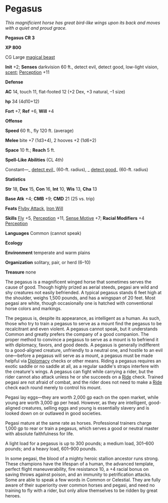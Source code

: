 # Pegasus

_This magnificient horse has great bird-like wings upon its back and moves with a quiet and proud grace._

**Pegasus CR 3**

**XP 800**

CG Large [magical beast](creatureTypes.html#_magical-beast)

**Init** +2; **Senses** darkvision 60 ft., detect evil, detect good, low-light vision, [scent](universalMonsterRules.html#_scent); [Perception](../skills/perception.html#_perception) +11

**Defense**

**AC** 14, touch 11, flat-footed 12 (+2 Dex, +3 natural, –1 size)

**hp** 34 (4d10+12)

**Fort** +7, **Ref** +6, **Will** +4

**Offense**

**Speed** 60 ft., fly 120 ft. (average)

**Melee** bite +7 (1d3+4), 2 hooves +2 (1d6+2)

**Space** 10 ft.; **Reach** 5 ft.

**Spell-Like Abilities** (CL 4th)

Constant—_ [detect evil](../spells/detectEvil.html#_detect-evil)_ (60-ft. radius), _ [detect good](../spells/detectGood.html#_detect-good)_ (60-ft. radius)

**Statistics**

**Str** 18, **Dex** 15, **Con** 16, **Int** 10, **Wis** 13, **Cha** 13

**Base Atk** +4; **CMB** +9; **CMD** 21 (25 vs. trip)

**Feats** [Flyby Attack](monsterFeats.html#_flyby-attack), [Iron Will](../feats.html#_iron-will)

**Skills** [Fly](../skills/fly.html#_fly) +5, [Perception](../skills/perception.html#_perception) +11, [Sense Motive](../skills/senseMotive.html#_sense-motive) +7; **Racial Modifiers** +4 [Perception](../skills/perception.html#_perception)

**Languages** Common (cannot speak)

**Ecology**

**Environment** temperate and warm plains

**Organization** solitary, pair, or herd (6–10)

**Treasure** none

The pegasus is a magnificent winged horse that sometimes serves the cause of good. Though highly prized as aerial steeds, pegasi are wild and shy creatures not easily befriended. A typical pegasus stands 6 feet high at the shoulder, weighs 1,500 pounds, and has a wingspan of 20 feet. Most pegasi are white, though occasionally one is hatched with conventional horse colors and markings.

The pegasus is, despite its appearance, as intelligent as a human. As such, those who try to train a pegasus to serve as a mount find the pegasus to be recalcitrant and even violent. A pegasus cannot speak, but it understands Common and greatly prefers the company of a good companion. The proper method to convince a pegasus to serve as a mount is to befriend it with diplomacy, favors, and good deeds. A pegasus is generally indifferent to a good-aligned creature, unfriendly to a neutral one, and hostile to an evil one—before a pegasus will serve as a mount, a pegasus must be made helpful via [Diplomacy](../skills/diplomacy.html#_diplomacy) checks or other means. Riding a pegasus requires an exotic saddle or no saddle at all, as a regular saddle's straps interfere with the creature's wings. A pegasus can fight while carrying a rider, but the rider cannot also attack unless he or she succeeds on a [Ride](../skills/ride.html#_ride) check. Trained pegasi are not afraid of combat, and the rider does not need to make a [Ride](../skills/ride.html#_ride) check each round merely to control his mount.

Pegasi lay eggs—they are worth 2,000 gp each on the open market, while young are worth 3,000 gp per head. However, as they are intelligent, good-aligned creatures, selling eggs and young is essentially slavery and is looked down on or outlawed in good societies.

Pegasi mature at the same rate as horses. Professional trainers charge 1,000 gp to rear or train a pegasus, which serves a good or neutral master with absolute faithfulness for life.

A light load for a pegasus is up to 300 pounds; a medium load, 301–600 pounds; and a heavy load, 601–900 pounds.

In some pegasi, the blood of a mighty heroic stallion ancestor runs strong. These champions have the lifespan of a human, the advanced template, perfect flight maneuverability, fire resistance 10, a +4 racial bonus on saving throws against poison, and an immunity to petrification attacks. Some are able to speak a few words in Common or Celestial. They are fully aware of their superiority over common horses and pegasi, and need no training to fly with a rider, but only allow themselves to be ridden by great heroes.


